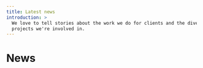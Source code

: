 ```yaml
---
title: Latest news
introduction: >
  We love to tell stories about the work we do for clients and the diverse
  projects we're involved in.
---
```


# News

